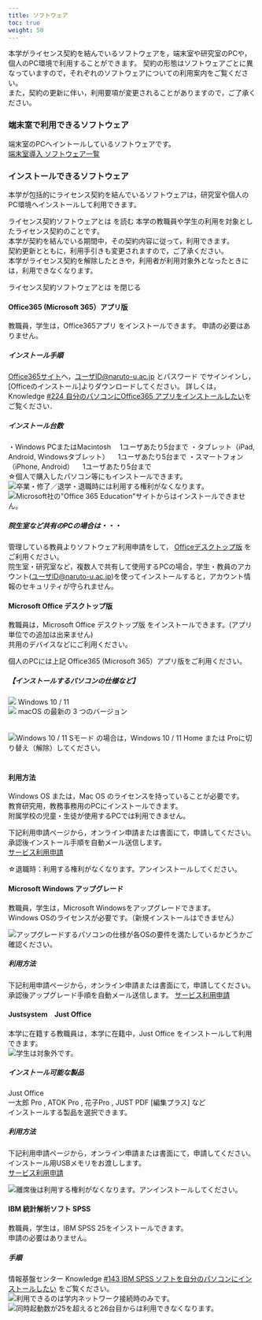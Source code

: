 ```yaml
---
title: ソフトウェア
toc: true
weight: 50
---
```


本学がライセンス契約を結んでいるソフトウェアを，端末室や研究室のPCや，個人のPC環境で利用することができます。
 契約の形態はソフトウェアごとに異なっていますので，それぞれのソフトウェアについての利用案内をご覧ください。  
 また，契約の更新に伴い，利用要項が変更されることがありますので，ご了承ください。
 

### 端末室で利用できるソフトウェア
 端末室のPCへイントールしているソフトウェアです。  
[端末室導入 ソフトウェア一覧](端末室導入ソフトウェア一覧(R5.09.05更新).pdf)
 
### インストールできるソフトウェア
 本学が包括的にライセンス契約を結んでいるソフトウェアは，研究室や個人のPC環境へインストールして利用できます。
 
ライセンス契約ソフトウェアとは を読む
 本学の教職員や学生の利用を対象としたライセンス契約のことです。  
 本学が契約を結んでいる期間中，その契約内容に従って，利用できます。  
 契約更新とともに，利用手引きも変更されますので，ご了承ください。  
 本学がライセンス契約を解除したときや，利用者が利用対象外となったときには，利用できなくなります。
 
ライセンス契約ソフトウェアとは を閉じる
#### Office365 (Microsoft 365）アプリ版
 教職員，学生は，Office365アプリ をインストールできます。
 申請の必要はありません。
 
##### インストール手順
[Office365サイト](https://portal.office.com)へ，ユーザID@naruto-u.ac.jp とパスワード でサインインし，[Officeのインストール]よりダウンロードしてください。
 詳しくは，Knowledge [#224 自分のパソコンにOffice365 アプリをインストールしたい](https://www.naruto-u.ac.jp/center/it/knowledge/open.knowledge/view/224?offset=0&keyword=office)をご覧ください．
 
##### インストール台数
 ・Windows PCまたはMacintosh
 　1ユーザあたり5台まで
 ・タブレット（iPad, Android, Windowsタブレット）
 　1ユーザあたり5台まで
 ・スマートフォン（iPhone, Android）
 　1ユーザあたり5台まで
 　   
 ☆個人で購入したパソコン等にもインストールできます。  
![](./img/icon-exclamation.png)卒業・修了／退学・退職時には利用する権利がなくなります。  
![](./img/icon-exclamation.png)Microsoft社の"Office 365 Education"サイトからはインストールできません。  
##### 院生室など共有のPCの場合は・・・
 管理している教員よりソフトウェア利用申請をして， [Officeデスクトップ版](#MicrosoftOfficeデスクトップ版) をご利用ください。  
 院生室・研究室など，複数人で共有して使用するPCの場合，学生・教員のアカウント(ユーザID@naruto-u.ac.jp)を使ってインストールすると，アカウント情報のセキュリティが守られません。
 
 
#### Microsoft Office デスクトップ版
 教職員は，Microsoft Office デスクトップ版 をインストールできます。(アプリ単位での追加は出来ません)  
  共用のデバイスなどにご利用ください。

 個人のPCには上記 Office365 (Microsoft 365）アプリ版をご利用ください。  

##### 【インストールするパソコンの仕様など】
![](./img/icon-exclamation.png) Windows 10 / 11   
![](./img/icon-exclamation.png) macOS の最新の 3 つのバージョン  
 　 
    
![](./img/icon-exclamation.png)Windows 10 / 11 Sモード の場合は，Windows 10 / 11 Home または Proに切り替え（解除）してください。    
 　

#### 利用方法
 Windows OS または，Mac OS のライセンスを持っていることが必要です。  
 教育研究用，教務事務用のPCにインストールできます。  
 附属学校の児童・生徒が使用するPCでは利用できません。
 
 下記利用申請ページから，オンライン申請または書面にて，申請してください。  
 承認後インストール手順を自動メール送信します。  
[サービス利用申請](https://forms.office.com/r/2xbjqYZkpD)

 ☆退職時：利用する権利がなくなります。アンインストールしてください。

 
#### Microsoft Windows アップグレード
 教職員，学生は，Microsoft Windowsをアップグレードできます。  
 Windows OSのライセンスが必要です。（新規インストールはできません）
 
![](./img/icon-exclamation.png)アップグレードするパソコンの仕様が各OSの要件を満たしているかどうかご確認ください。  

##### 利用方法
 
 
 下記利用申請ページから，オンライン申請または書面にて，申請してください。  
   承認後アップグレード手順を自動メール送信します。
[サービス利用申請](https://forms.office.com/r/2xbjqYZkpD)
   
   
#### Justsystem　Just Office
 本学に在籍する教職員は，本学に在籍中，Just Office をインストールして利用できます。  
![](./img/icon-exclamation.png)学生は対象外です。

##### インストール可能な製品
 Just Office  
 一太郎 Pro , ATOK Pro , 花子Pro , JUST PDF  [編集プラス] など  
 インストールする製品を選択できます。
 
##### 利用方法  
 下記利用申請ページから，オンライン申請または書面にて，申請してください。  
 インストール用USBメモリをお渡しします。  
[サービス利用申請](https://forms.office.com/r/2xbjqYZkpD)

![](./img/icon-exclamation.png)離席後は利用する権利がなくなります。アンインストールしてください。
 
 
#### IBM 統計解析ソフト SPSS
 教職員，学生は，IBM SPSS 25をインストールできます。  
 申請の必要はありません。  
##### 手順
 情報基盤センター Knowledge  [#143 IBM SPSS ソフトを自分のパソコンにインストールしたい](https://www.naruto-u.ac.jp/center/it/knowledge/open.knowledge/view/143) をご覧ください。  
![](./img/icon-exclamation.png)利用できるのは学内ネットワーク接続時のみです。  
![](./img/icon-exclamation.png)同時起動数が25を超えると26台目からは利用できなくなります。  
 
 

